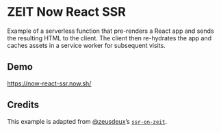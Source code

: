 # ZEIT Now React SSR

Example of a serverless function that pre-renders a React app and sends the resulting HTML to the client. The client then re-hydrates the app and caches assets in a service worker for subsequent visits.

## Demo

https://now-react-ssr.now.sh/

## Credits

This example is adapted from [@zeusdeux](https://github.com/zeusdeux)’s [`ssr-on-zeit`](https://github.com/zeusdeux/ssr-on-zeit).
